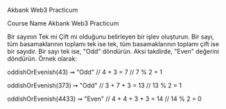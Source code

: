 Akbank Web3 Practicum

Course Name
Akbank Web3 Practicum

Bir sayının Tek mi Çift mi olduğunu belirleyen bir işlev oluşturun. Bir sayı, tüm basamaklarının toplamı tek ise tek, tüm basamaklarının toplamı çift ise bir sayıdır. Bir sayı tek ise, "Odd" döndürün. Aksi takdirde, "Even" değerini döndürün. Örnek olarak:

oddishOrEvenish(43) ➞ "Odd"
// 4 + 3 = 7
// 7 % 2 = 1

oddishOrEvenish(373) ➞ "Odd"
// 3 + 7 + 3 = 13
// 13 % 2 = 1

oddishOrEvenish(4433) ➞ "Even"
// 4 + 4 + 3 + 3 = 14
// 14 % 2 = 0




